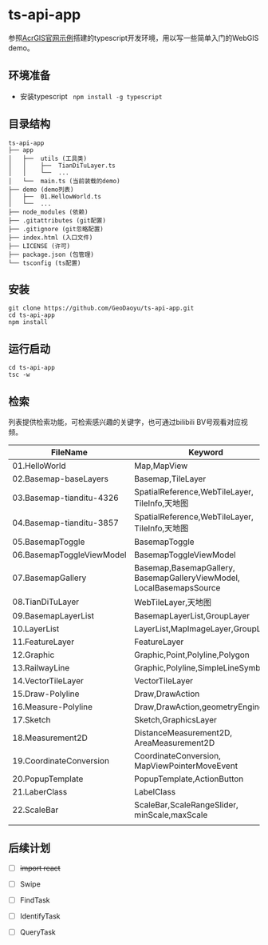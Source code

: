 # ts-api-app

参照[AcrGIS官网示例](https://developers.arcgis.com/javascript/latest/guide/typescript-setup/ )搭建的typescript开发环境，用以写一些简单入门的WebGIS demo。

## 环境准备

+ 安装typescript ``` npm install -g typescript```

## 目录结构

```
ts-api-app
├── app
│   ├──  utils (工具类)
│   │    ├──  TianDiTuLayer.ts
│   │    └──  ...
│   └──  main.ts (当前装载的demo)
├── demo (demo列表)
│   ├──  01.HellowWorld.ts
│   └──  ...
├── node_modules (依赖)
├── .gitattributes (git配置)
├── .gitignore (git忽略配置)
├── index.html (入口文件)
├── LICENSE (许可)
├── package.json (包管理)
└── tsconfig (ts配置)
```

## 安装

~~~ shell
git clone https://github.com/GeoDaoyu/ts-api-app.git
cd ts-api-app
npm install
~~~

## 运行启动

~~~ shell
cd ts-api-app
tsc -w
~~~

## 检索

列表提供检索功能，可检索感兴趣的关键字，也可通过bilibili BV号观看对应视频。

| FileName                  | Keyword                                                      | BV                                                          |
| ------------------------- | ------------------------------------------------------------ | ----------------------------------------------------------- |
| 01.HelloWorld             | Map,MapView                                                  | [BV1JE411g7Wm](https://www.bilibili.com/video/BV1JE411g7Wm) |
| 02.Basemap-baseLayers     | Basemap,TileLayer                                            | [BV147411f7rs](https://www.bilibili.com/video/BV147411f7rs) |
| 03.Basemap-tianditu-4326  | SpatialReference,WebTileLayer,<br />TileInfo,天地图          | [BV1y7411R7cS](https://www.bilibili.com/video/BV1y7411R7cS) |
| 04.Basemap-tianditu-3857  | SpatialReference,WebTileLayer,<br />TileInfo,天地图          | [BV1y7411R7cS](https://www.bilibili.com/video/BV1y7411R7cS) |
| 05.BasemapToggle          | BasemapToggle                                                | [BV1dg4y1b7Xg](https://www.bilibili.com/video/BV1dg4y1b7Xg) |
| 06.BasemapToggleViewModel | BasemapToggleViewModel                                       | [BV1eZ4y1j7Se](https://www.bilibili.com/video/BV1eZ4y1j7Se) |
| 07.BasemapGallery         | Basemap,BasemapGallery,<br />BasemapGalleryViewModel,<br />LocalBasemapsSource | [BV1r5411471d](https://www.bilibili.com/video/BV1r5411471d) |
| 08.TianDiTuLayer          | WebTileLayer,天地图                                          | [BV1st4y1U7VB](https://www.bilibili.com/video/BV1st4y1U7VB) |
| 09.BasemapLayerList       | BasemapLayerList,GroupLayer                                  | [BV1LT4y1G7x9](https://www.bilibili.com/video/BV1LT4y1G7x9) |
| 10.LayerList              | LayerList,MapImageLayer,GroupLayer                           | [BV1Dt4y117KS](https://www.bilibili.com/video/BV1Dt4y117KS) |
| 11.FeatureLayer           | FeatureLayer                                                 | [BV1dK4y1475e](https://www.bilibili.com/video/BV1dK4y1475e) |
| 12.Graphic                | Graphic,Point,Polyline,Polygon                               | [BV14Z4y1p76Y](https://www.bilibili.com/video/BV14Z4y1p76Y) |
| 13.RailwayLine            | Graphic,Polyline,SimpleLineSymbol                            | [BV1mz411v7Kj](https://www.bilibili.com/video/BV1mz411v7Kj) |
| 14.VectorTileLayer        | VectorTileLayer                                              | [BV1Za4y1e7zr](https://www.bilibili.com/video/BV1Za4y1e7zr) |
| 15.Draw-Polyline          | Draw,DrawAction                                              | [BV15p4y1D7UG](https://www.bilibili.com/video/BV15p4y1D7UG) |
| 16.Measure-Polyline       | Draw,DrawAction,geometryEngine                               | [BV1hT4y1g7ze](https://www.bilibili.com/video/BV1hT4y1g7ze) |
| 17.Sketch                 | Sketch,GraphicsLayer                                         | [BV1Zz411i7fn](https://www.bilibili.com/video/BV1Zz411i7fn) |
| 18.Measurement2D          | DistanceMeasurement2D,<br />AreaMeasurement2D                | [BV1Zz411i7fn](https://www.bilibili.com/video/BV1Zz411i7fn) |
| 19.CoordinateConversion   | CoordinateConversion,<br />MapViewPointerMoveEvent           | [BV19Z4y1M73T](https://www.bilibili.com/video/BV19Z4y1M73T) |
| 20.PopupTemplate          | PopupTemplate,ActionButton                                   | [BV1eK4y1s7Me](https://www.bilibili.com/video/BV1eK4y1s7Me) |
| 21.LaberClass             | LabelClass                                                   | [BV1bt4y1Q7Rd](https://www.bilibili.com/video/BV1bt4y1Q7Rd) |
| 22.ScaleBar               | ScaleBar,ScaleRangeSlider,<br />minScale,maxScale            |                                                             |
|                           |                                                              |                                                             |

## 后续计划

- [ ] ~~import react~~
- [ ] Swipe
- [ ] FindTask
- [ ] IdentifyTask
- [ ] QueryTask

